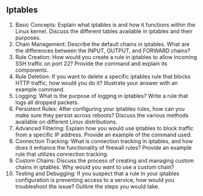 ## Iptables

1. Basic Concepts: Explain what iptables is and how it functions within the Linux kernel. 
Discuss the different tables available in iptables and their purposes.
2. Chain Management: Describe the default chains in iptables. What are the differences 
between the INPUT, OUTPUT, and FORWARD chains?
3. Rule Creation: How would you create a rule in iptables to allow incoming SSH traffic on 
port 22? Provide the command and explain its components.
4. Rule Deletion: If you want to delete a specific iptables rule that blocks HTTP traffic, how 
would you do it? Illustrate your answer with an example command.
5. Logging: What is the purpose of logging in iptables? Write a rule that logs all dropped 
packets.
6. Persistent Rules: After configuring your iptables rules, how can you make sure they persist 
across reboots? Discuss the various methods available on different Linux distributions.
7. Advanced Filtering: Explain how you would use iptables to block traffic from a specific IP 
address. Provide an example of the command used.
8. Connection Tracking: What is connection tracking in iptables, and how does it enhance 
the functionality of firewall rules? Provide an example rule that utilizes connection tracking.
9. Custom Chains: Discuss the process of creating and managing custom chains in iptables. 
Why would you want to use a custom chain?
10. Testing and Debugging: If you suspect that a rule in your iptables configuration is 
preventing access to a service, how would you troubleshoot the issue? Outline the steps 
you would take.

